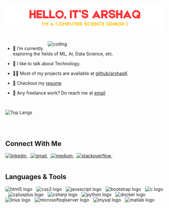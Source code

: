 <p align="center"><a href="https://www.linkedin.com/in/arshaqkirmani/"><img width=800" alt="Hello, it's Arshaq!" src="Title.png" /></a></p>
<br>
<img align = "right" alt="coding"width="370" src ="https://media.giphy.com/media/v1.Y2lkPTc5MGI3NjExZTJ2dnY4YnhybjE1amplMzRrcTA2ZGhnaGxzNHg3bWhyODYxazBxNyZlcD12MV9naWZzX3NlYXJjaCZjdD1n/bGgsc5mWoryfgKBx1u/giphy.gif">

- 🚀   I’m currently exploring the fields of ML, Ai, Data Science, etc.

- 💬   I like to talk about Technology.

- 👨‍💻   Most of my projects are available at [github/arshaqK](https://github.com/arshaqK)

- 📝   Checkout my [resume](https://drive.google.com/file/d/191XqDz5q0BhdfW46rQdiZgasAjtC-iWX/view?usp=sharing)

- 💼   Any freelance work? Do reach me at [email](mailto:arshaq.kirmani@gmail.com)

<br>


![Top Langs](https://github-readme-stats.vercel.app/api/top-langs/?username=arshaqK&layout=compact&theme=tokyonight&hide_border=false&include_all_commits=true&count_private=true&exclude_repo=Space-Shooter,Tetris-Game,Multithreaded-Pacman,InterPlanetaryFileSystem,Operating-System,Algo-Project,Turbo-Torque)

<br clear="both">

<br>

<h2 align="left">Connect With Me</h2>

<div align="left">
  <a href="https://www.linkedin.com/in/arshaqkirmani/" alt = "in">
    <img src="https://raw.githubusercontent.com/maurodesouza/profile-readme-generator/master/src/assets/icons/social/linkedin/default.svg" height="40" alt="linkedin"  />
     <img width="5" />
  </a>
  <a href="mailto:arshaq.kirmani@gmail.com">
    <img src="https://raw.githubusercontent.com/maurodesouza/profile-readme-generator/master/src/assets/icons/social/gmail/default.svg" height="40" alt="gmail"  />
     <img width="5" />
  </a>
  <a href="medium.com/@arshaq.kirmani">
    <img src="https://raw.githubusercontent.com/maurodesouza/profile-readme-generator/master/src/assets/icons/social/medium/default.svg" height="40" alt="medium"  />
    <img width="5" />
  </a>
  <a href="https://stackoverflow.com/users/24520528/arshaqk">
    <img src="https://raw.githubusercontent.com/maurodesouza/profile-readme-generator/master/src/assets/icons/social/stackoverflow/default.svg" height="40" alt="stackoverflow"  />
    <img width="5" />
  </a>
</div>

<br>

<h2 align="left">Languages & Tools</h2>

<div align="left">
  <img src="https://cdn.jsdelivr.net/gh/devicons/devicon/icons/html5/html5-original.svg" height="40" alt="html5 logo"  />
  <img width="5" />
  <img src="https://cdn.jsdelivr.net/gh/devicons/devicon/icons/css3/css3-original.svg" height="40" alt="css3 logo"  />
  <img width="5" />
  <img src="https://cdn.jsdelivr.net/gh/devicons/devicon/icons/javascript/javascript-original.svg" height="40" alt="javascript logo"  />
  <img width="5" />
  <img src="https://cdn.jsdelivr.net/gh/devicons/devicon/icons/bootstrap/bootstrap-original.svg" height="50" alt="bootstrap logo"  />
  <img width="5" />
  <img src="https://cdn.jsdelivr.net/gh/devicons/devicon/icons/c/c-original.svg" height="40" alt="c logo"  />
  <img width="5" />
  <img src="https://cdn.jsdelivr.net/gh/devicons/devicon/icons/cplusplus/cplusplus-original.svg" height="40" alt="cplusplus logo"  />
  <img width="5" />
  <img src="https://cdn.jsdelivr.net/gh/devicons/devicon/icons/csharp/csharp-original.svg" height="40" alt="csharp logo"  />
  <img width="5" />
  <img src="https://cdn.jsdelivr.net/gh/devicons/devicon/icons/python/python-original.svg" height="40" alt="python logo"  />
  <img width="5" />
  <img src="https://cdn.jsdelivr.net/gh/devicons/devicon/icons/docker/docker-original.svg" height="40" alt="docker logo"  />
  <img width="5" />
  <img src="https://cdn.jsdelivr.net/gh/devicons/devicon/icons/linux/linux-original.svg" height="40" alt="linux logo"  />
  <img width="5" />
  <img src="https://cdn.jsdelivr.net/gh/devicons/devicon/icons/microsoftsqlserver/microsoftsqlserver-plain.svg" height="40" alt="microsoftsqlserver logo"  />
  <img width="5" />
  <img src="https://cdn.jsdelivr.net/gh/devicons/devicon/icons/mysql/mysql-original.svg" height="40" alt="mysql logo"  />
  <img width="5" />
  <img src="https://cdn.jsdelivr.net/gh/devicons/devicon/icons/matlab/matlab-original.svg" height="40" alt="matlab logo"  />
</div>

###
